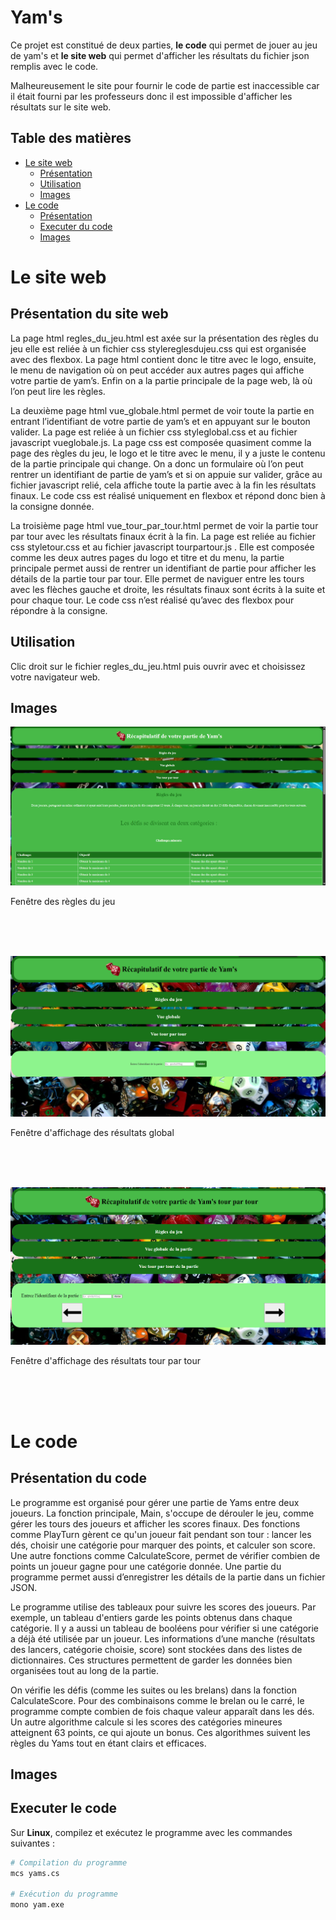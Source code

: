 # Yam's

Ce projet est constitué de deux parties, **le code** qui permet de jouer au jeu de yam's et **le site web** qui permet d'afficher les résultats du fichier json remplis avec le code. 

Malheureusement le site pour fournir le code de partie est inaccessible car il était fourni par les professeurs donc il est impossible d'afficher les résultats sur le site web.


## Table des matières
- [Le site web](#Le-site-web)
  - [Présentation](#Présentation-du-site-web)
  - [Utilisation](#Utilisation)
  - [Images](#Images)
- [Le code](#Le-code)
  - [Présentation](#Présentation-du-site-web)
  - [Executer du code](#Executer-le-code)
  - [Images](#Images)

# Le site web

## Présentation du site web 

La page html regles_du_jeu.html est axée sur la présentation des règles du jeu elle est reliée à un fichier css stylereglesdujeu.css qui est organisée avec des flexbox. La page html contient donc le titre avec le logo, ensuite, le menu de navigation où on peut accéder aux autres pages qui affiche votre partie de yam’s. Enfin on a la partie principale de la page web, là où l’on peut lire les règles.

La deuxième page html vue_globale.html permet de voir toute la partie en entrant l’identifiant de votre partie de yam’s et en appuyant sur le bouton valider. La page est reliée à un fichier css styleglobal.css et au fichier javascript vueglobale.js. La page css est composée quasiment comme la page des règles du jeu, le logo et le titre avec le menu, il y a juste le contenu de la partie principale qui change. On a donc un formulaire où l’on peut rentrer un identifiant de partie de yam’s et si on appuie sur valider, grâce au fichier javascript relié, cela affiche toute la partie avec à la fin les résultats finaux. Le code css est réalisé uniquement en flexbox et répond donc bien à la consigne donnée.

La troisième page html vue_tour_par_tour.html permet de voir la partie tour par tour avec les résultats finaux écrit à la fin. La page est reliée au fichier css styletour.css et au fichier javascript tourpartour.js . Elle est composée comme les deux autres pages du logo et titre et du menu, la partie principale permet aussi de rentrer un identifiant de partie pour afficher les détails de la partie tour par tour. Elle permet de naviguer entre les tours avec les flèches gauche et droite, les résultats finaux sont écrits à la suite et pour chaque tour. Le code css n’est réalisé qu’avec des flexbox pour répondre à la consigne.

## Utilisation

Clic droit sur le fichier regles_du_jeu.html puis ouvrir avec et choisissez votre navigateur web.

## Images

![affichage des règles du jeu](Images/Regles.png)
<br>
<p>Fenêtre des règles du jeu</p>
<br><br><br>

![affichage des résultats globalement](Images/VueGlobale.png)
<p>Fenêtre d'affichage des résultats global</p>
<br><br><br>

![affichage des résultats tour par tour](Images/Vuetour.png)
<p>Fenêtre d'affichage des résultats tour par tour</p>
<br><br><br>


# Le code

## Présentation du code

Le programme est organisé pour gérer une partie de Yams entre deux joueurs. La fonction principale, Main, s'occupe de dérouler le jeu, comme gérer les tours des joueurs et afficher les scores finaux. Des fonctions comme PlayTurn gèrent ce qu'un joueur fait pendant son tour : lancer les dés, choisir une catégorie pour marquer des points, et calculer son score. Une autre fonctions comme CalculateScore, permet de vérifier combien de points un joueur gagne pour une catégorie donnée. Une partie du programme permet aussi d’enregistrer les détails de la partie dans un fichier JSON.

Le programme utilise des tableaux pour suivre les scores des joueurs. Par exemple, un tableau d'entiers garde les points obtenus dans chaque catégorie. Il y a aussi un tableau de booléens pour vérifier si une catégorie a déjà été utilisée par un joueur. Les informations d’une manche (résultats des lancers, catégorie choisie, score) sont stockées dans des listes de dictionnaires. Ces structures permettent de garder les données bien organisées tout au long de la partie.

On vérifie les défis (comme les suites ou les brelans) dans la fonction CalculateScore. Pour des combinaisons comme le brelan ou le carré, le programme compte combien de fois chaque valeur apparaît dans les dés. Un autre algorithme calcule si les scores des catégories mineures atteignent 63 points, ce qui ajoute un bonus. Ces algorithmes suivent les règles du Yams tout en étant clairs et efficaces.

## Images

## Executer le code 
Sur **Linux**, compilez et exécutez le programme avec les commandes suivantes :

```bash
# Compilation du programme
mcs yams.cs

# Exécution du programme
mono yam.exe
